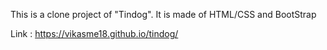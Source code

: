 This is a clone project of "Tindog". It is made of HTML/CSS and BootStrap

Link : https://vikasme18.github.io/tindog/
